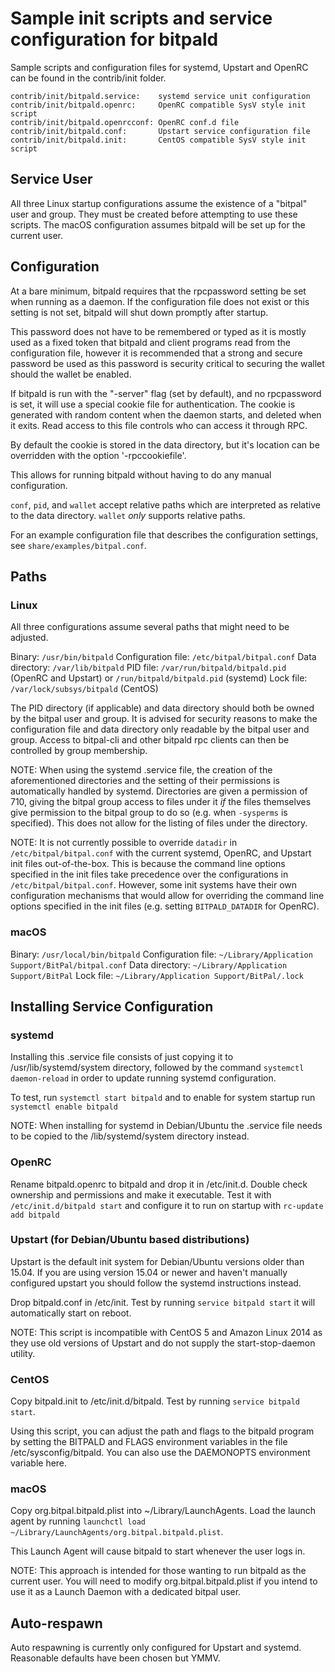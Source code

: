 Sample init scripts and service configuration for bitpald
==========================================================

Sample scripts and configuration files for systemd, Upstart and OpenRC
can be found in the contrib/init folder.

    contrib/init/bitpald.service:    systemd service unit configuration
    contrib/init/bitpald.openrc:     OpenRC compatible SysV style init script
    contrib/init/bitpald.openrcconf: OpenRC conf.d file
    contrib/init/bitpald.conf:       Upstart service configuration file
    contrib/init/bitpald.init:       CentOS compatible SysV style init script

Service User
---------------------------------

All three Linux startup configurations assume the existence of a "bitpal" user
and group.  They must be created before attempting to use these scripts.
The macOS configuration assumes bitpald will be set up for the current user.

Configuration
---------------------------------

At a bare minimum, bitpald requires that the rpcpassword setting be set
when running as a daemon.  If the configuration file does not exist or this
setting is not set, bitpald will shut down promptly after startup.

This password does not have to be remembered or typed as it is mostly used
as a fixed token that bitpald and client programs read from the configuration
file, however it is recommended that a strong and secure password be used
as this password is security critical to securing the wallet should the
wallet be enabled.

If bitpald is run with the "-server" flag (set by default), and no rpcpassword is set,
it will use a special cookie file for authentication. The cookie is generated with random
content when the daemon starts, and deleted when it exits. Read access to this file
controls who can access it through RPC.

By default the cookie is stored in the data directory, but it's location can be overridden
with the option '-rpccookiefile'.

This allows for running bitpald without having to do any manual configuration.

`conf`, `pid`, and `wallet` accept relative paths which are interpreted as
relative to the data directory. `wallet` *only* supports relative paths.

For an example configuration file that describes the configuration settings,
see `share/examples/bitpal.conf`.

Paths
---------------------------------

### Linux

All three configurations assume several paths that might need to be adjusted.

Binary:              `/usr/bin/bitpald`
Configuration file:  `/etc/bitpal/bitpal.conf`
Data directory:      `/var/lib/bitpald`
PID file:            `/var/run/bitpald/bitpald.pid` (OpenRC and Upstart) or `/run/bitpald/bitpald.pid` (systemd)
Lock file:           `/var/lock/subsys/bitpald` (CentOS)

The PID directory (if applicable) and data directory should both be owned by the
bitpal user and group. It is advised for security reasons to make the
configuration file and data directory only readable by the bitpal user and
group. Access to bitpal-cli and other bitpald rpc clients can then be
controlled by group membership.

NOTE: When using the systemd .service file, the creation of the aforementioned
directories and the setting of their permissions is automatically handled by
systemd. Directories are given a permission of 710, giving the bitpal group
access to files under it _if_ the files themselves give permission to the
bitpal group to do so (e.g. when `-sysperms` is specified). This does not allow
for the listing of files under the directory.

NOTE: It is not currently possible to override `datadir` in
`/etc/bitpal/bitpal.conf` with the current systemd, OpenRC, and Upstart init
files out-of-the-box. This is because the command line options specified in the
init files take precedence over the configurations in
`/etc/bitpal/bitpal.conf`. However, some init systems have their own
configuration mechanisms that would allow for overriding the command line
options specified in the init files (e.g. setting `BITPALD_DATADIR` for
OpenRC).

### macOS

Binary:              `/usr/local/bin/bitpald`
Configuration file:  `~/Library/Application Support/BitPal/bitpal.conf`
Data directory:      `~/Library/Application Support/BitPal`
Lock file:           `~/Library/Application Support/BitPal/.lock`

Installing Service Configuration
-----------------------------------

### systemd

Installing this .service file consists of just copying it to
/usr/lib/systemd/system directory, followed by the command
`systemctl daemon-reload` in order to update running systemd configuration.

To test, run `systemctl start bitpald` and to enable for system startup run
`systemctl enable bitpald`

NOTE: When installing for systemd in Debian/Ubuntu the .service file needs to be copied to the /lib/systemd/system directory instead.

### OpenRC

Rename bitpald.openrc to bitpald and drop it in /etc/init.d.  Double
check ownership and permissions and make it executable.  Test it with
`/etc/init.d/bitpald start` and configure it to run on startup with
`rc-update add bitpald`

### Upstart (for Debian/Ubuntu based distributions)

Upstart is the default init system for Debian/Ubuntu versions older than 15.04. If you are using version 15.04 or newer and haven't manually configured upstart you should follow the systemd instructions instead.

Drop bitpald.conf in /etc/init.  Test by running `service bitpald start`
it will automatically start on reboot.

NOTE: This script is incompatible with CentOS 5 and Amazon Linux 2014 as they
use old versions of Upstart and do not supply the start-stop-daemon utility.

### CentOS

Copy bitpald.init to /etc/init.d/bitpald. Test by running `service bitpald start`.

Using this script, you can adjust the path and flags to the bitpald program by
setting the BITPALD and FLAGS environment variables in the file
/etc/sysconfig/bitpald. You can also use the DAEMONOPTS environment variable here.

### macOS

Copy org.bitpal.bitpald.plist into ~/Library/LaunchAgents. Load the launch agent by
running `launchctl load ~/Library/LaunchAgents/org.bitpal.bitpald.plist`.

This Launch Agent will cause bitpald to start whenever the user logs in.

NOTE: This approach is intended for those wanting to run bitpald as the current user.
You will need to modify org.bitpal.bitpald.plist if you intend to use it as a
Launch Daemon with a dedicated bitpal user.

Auto-respawn
-----------------------------------

Auto respawning is currently only configured for Upstart and systemd.
Reasonable defaults have been chosen but YMMV.
